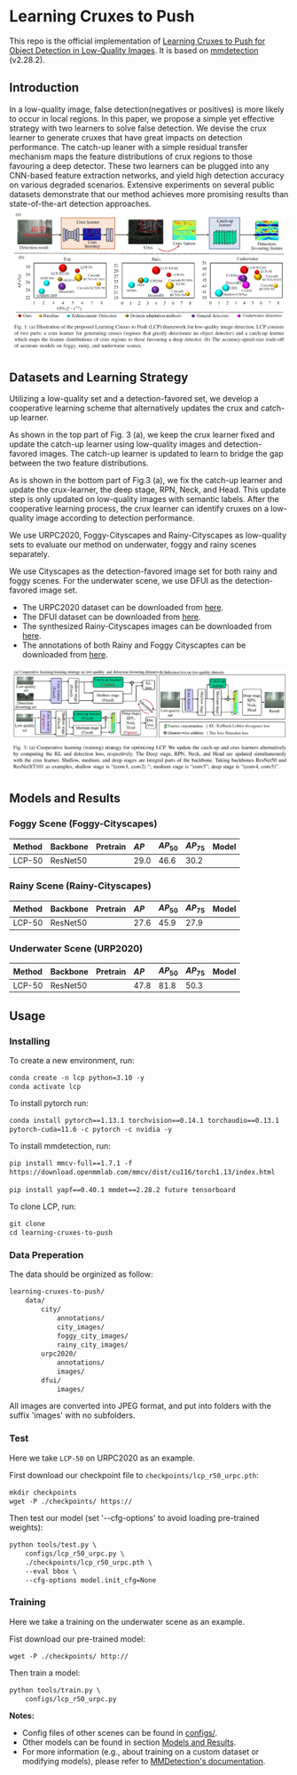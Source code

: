 # Learning Cruxes to Push
This repo is the official implementation of [Learning Cruxes to Push for Object Detection in
Low-Quality Images](). It is based on [mmdetection](https://github.com/open-mmlab/mmdetection/tree/2.x) (v2.28.2).
## Introduction
In a low-quality image, false detection(negatives or positives) is more likely to occur in local regions. In this paper, we propose a simple yet effective strategy with
two learners to solve false detection. We devise the crux
learner to generate cruxes that have great impacts on detection
performance. The catch-up leaner with a simple residual transfer
mechanism maps the feature distributions of crux regions to those
favouring a deep detector. These two learners can be plugged into
any CNN-based feature extraction networks, and yield high detection accuracy on various
degraded scenarios. Extensive experiments on several public
datasets demonstrate that our method achieves more promising
results than state-of-the-art detection approaches.
![fig1](./assets/fig1.jpg)
## Datasets and Learning Strategy
Utilizing a low-quality set and a detection-favored set, we develop a cooperative learning scheme that alternatively
updates the crux and catch-up learner.

As shown in the top part of Fig. 3 (a), we keep the crux
learner fixed and update the catch-up learner using low-quality images and detection-favored images. The
catch-up learner is updated to learn to bridge the gap between the
two feature distributions.

As is shown in the bottom part of Fig.3 (a), we fix the catch-up learner and update the crux-learner, the deep stage, RPN, Neck, and Head. This update step is only updated on low-quality images with semantic labels. After the cooperative learning process, the crux learner can
identify cruxes on a low-quality image according to detection performance. 

We use URPC2020, Foggy-Cityscapes and Rainy-Cityscapes as low-quality sets to evaluate our method on underwater, foggy and rainy scenes separately. 

We use Cityscapes as the detection-favored image set for both rainy and foggy scenes. For the underwater scene, we use DFUI as the detection-favored image set.

- The URPC2020 dataset can be downloaded from [here]().
- The DFUI dataset can be downloaded from [here]().
- The synthesized Rainy-Cityscapes images can be downloaded from [here]().
- The annotations of both Rainy and Foggy Cityscaptes can be downloaded from [here]().


![fig3](./assets/fig3.jpg)
## Models and Results
### Foggy Scene (Foggy-Cityscapes)
|Method|Backbone|Pretrain|$AP$|$AP_{50}$|$AP_{75}$|Model|
|:-|:-|:-|:-|:-|:-|:-|
|LCP-50|ResNet50||29.0|46.6|30.2|

### Rainy Scene (Rainy-Cityscapes)
|Method|Backbone|Pretrain|$AP$|$AP_{50}$|$AP_{75}$|Model|
|:-|:-|:-|:-|:-|:-|:-|
|LCP-50|ResNet50||27.6|45.9|27.9|

### Underwater Scene (URP2020)
|Method|Backbone|Pretrain|$AP$|$AP_{50}$|$AP_{75}$|Model|
|:-|:-|:-|:-|:-|:-|:-|
|LCP-50|ResNet50||47.8|81.8|50.3|

## Usage
### Installing
To create a new environment, run:
```shell
conda create -n lcp python=3.10 -y
conda activate lcp
```
To install pytorch run:
```shell
conda install pytorch==1.13.1 torchvision==0.14.1 torchaudio==0.13.1 pytorch-cuda=11.6 -c pytorch -c nvidia -y
```
To install mmdetection, run:
```shell
pip install mmcv-full==1.7.1 -f https://download.openmmlab.com/mmcv/dist/cu116/torch1.13/index.html 

pip install yapf==0.40.1 mmdet==2.28.2 future tensorboard
```
To clone LCP, run:
```shell
git clone
cd learning-cruxes-to-push
```
### Data Preperation
The data should be orginized as follow:
```
learning-cruxes-to-push/
    data/
        city/
            annotations/
            city_images/
            foggy_city_images/
            rainy_city_images/
        urpc2020/
            annotations/
            images/
        dfui/
            images/
```
All images are converted into JPEG format, and put into folders with the suffix 'images' with no subfolders.


### Test
Here we take `LCP-50` on URPC2020 as an example.

First download our checkpoint file to `checkpoints/lcp_r50_urpc.pth`:
```shell
mkdir checkpoints
wget -P ./checkpoints/ https://
```
Then test our model (set '--cfg-options' to avoid loading pre-trained weights):
```shell
python tools/test.py \
    configs/lcp_r50_urpc.py \
    ./checkpoints/lcp_r50_urpc.pth \
    --eval bbox \
    --cfg-options model.init_cfg=None
```
### Training
Here we take a training on the  underwater scene as an example.

Fist download our pre-trained model:
```shell
wget -P ./checkpoints/ http://
```
Then train a model:
```shell
python tools/train.py \
    configs/lcp_r50_urpc.py
```

**Notes:**
- Config files of other scenes can be found in [configs/](configs/).
- Other models can be found in section [Models and Results](#models-and-results).
- For more information (e.g., about training on a custom dataset or modifying models), please refer to [MMDetection's documentation](https://mmdetection.readthedocs.io/en/v2.28.2/).